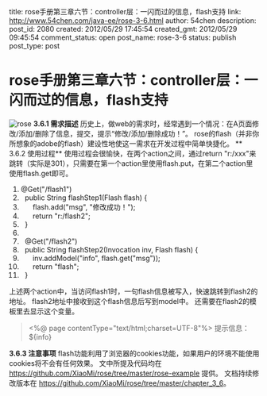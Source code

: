 title: rose手册第三章六节：controller层：一闪而过的信息，flash支持
link: http://www.54chen.com/java-ee/rose-3-6.html
author: 54chen
description: 
post_id: 2080
created: 2012/05/29 17:45:54
created_gmt: 2012/05/29 09:45:54
comment_status: open
post_name: rose-3-6
status: publish
post_type: post

# rose手册第三章六节：controller层：一闪而过的信息，flash支持

![rose](http://img03.taobaocdn.com/bao/uploaded/i3/T1_9ahXlFfXXbwx8Z8_101515.jpg_210x210.jpg) **3.6.1 需求描述** 历史上，做web的需求时，经常遇到一个情况：在A页面修改/添加/删除了信息，提交，提示“修改/添加/删除成功！”。 rose的flash（并非你所想象的adobe的flash）建设性地使这一需求在开发过程中简单快捷化。 ** 3.6.2 使用过程** 使用过程会很愉快，在两个action之间，通过return "r:/xxx"来跳转（实际是301），只需要在第一个action里使用flash.put，在第二个action里使用flash.get即可。 

  1. @Get("/flash1")  
  2.   public String flashStep1(Flash flash) {  
  3.       flash.add("msg", "修改成功！");  
  4.       return "r:/flash2";  
  5.   }  
  6.   
  7.   @Get("/flash2")  
  8.   public String flashStep2(Invocation inv, Flash flash) {  
  9.       inv.addModel("info", flash.get("msg"));  
  10.       return "flash";  
  11.   }  

上述两个action中，当访问flash1时，一句flash信息被写入，快速跳转到flash2的地址。 flash2地址中接收到这个flash信息后写到model中。 还需要在flash2的模板里去显示这个变量。 

> <%@ page contentType="text/html;charset=UTF-8"%> 提示信息：${info}

**3.6.3 注意事项** flash功能利用了浏览器的cookies功能，如果用户的环境不能使用cookies将不会有任何效果。 文中所提及代码均在 <https://github.com/XiaoMi/rose/tree/master/rose-example> 提供。 文档持续修改版本在 <https://github.com/XiaoMi/rose/tree/master/chapter_3_6>。